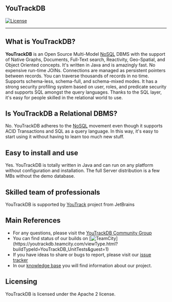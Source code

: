 ## YouTrackDB

[![License](https://img.shields.io/badge/License-Apache%202.0-blue.svg)](https://opensource.org/licenses/Apache-2.0)

------

## What is YouTrackDB?

**YouTrackDB** is an Open Source Multi-Model [NoSQL](http://en.wikipedia.org/wiki/NoSQL) DBMS with the support of Native Graphs, 
Documents, Full-Text search, Reactivity, Geo-Spatial, and Object Oriented concepts. 
It's written in Java and is amazingly fast. 
No expensive run-time JOINs. Connections are managed as persistent pointers between records. 
You can traverse thousands of records in no time. Supports schema-less, schema-full, and schema-mixed modes.
It has a strong security profiling system based on user, roles, and predicate security and 
supports SQL amongst the query languages. Thanks to the SQL layer, it's easy for people skilled in the relational world to use.

## Is YouTrackDB a Relational DBMS?

No. YouTrackDB adheres to the [NoSQL](http://en.wikipedia.org/wiki/NoSQL) movement even though it supports ACID Transactions 
and SQL as a query language. 
In this way, it's easy to start using it without having to learn too much new stuff. 

## Easy to install and use

Yes. YouTrackDB is totally written in Java and can run on any platform without configuration and installation.
The full Server distribution is a few MBs without the demo database.

## Skilled team of professionals

YouTrackDB is supported by [YouTrack](https://www.jetbrains.com/youtrack) project from JetBrains

## Main References

- For any questions, please visit the [YouTrackDB Community Group](https://github.com/youtrackdb/youtrackdb/discussions)
- You can find status of our builds on [![TeamCity](https://youtrackdb.teamcity.com/app/rest/builds/buildType:(id:YouTrackDB_UnitTests)/statusIcon)](https://youtrackdb.teamcity.com/viewType.html?buildTypeId=YouTrackDB_UnitTests&guest=1)
- If you have ideas to share or bugs to report, please visit our [issue tracker](https://youtrack.jetbrains.com/issues/YTDB)
- In our [knowledge base](https://youtrack.jetbrains.com/articles/YTDB) you will find information about our project.

## Licensing

YouTrackDB is licensed under the Apache 2 license. 



